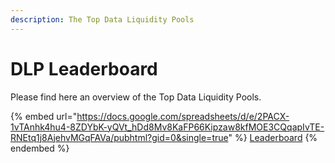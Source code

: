 ```yaml
---
description: The Top Data Liquidity Pools
---
```


# DLP Leaderboard

Please find here an overview of the Top Data Liquidity Pools.

{% embed url="https://docs.google.com/spreadsheets/d/e/2PACX-1vTAnhk4hu4-8ZDYbK-yQVt_hDd8Mv8KaFP66Kipzaw8kfMOE3CQqapIvTE-RNEtq1j8AjehvMGqFAVa/pubhtml?gid=0&single=true" %}
[Leaderboard](https://docs.google.com/spreadsheets/d/e/2PACX-1vTAnhk4hu4-8ZDYbK-yQVt\_hDd8Mv8KaFP66Kipzaw8kfMOE3CQqapIvTE-RNEtq1j8AjehvMGqFAVa/pubhtml?gid=0\&single=true)
{% endembed %}

